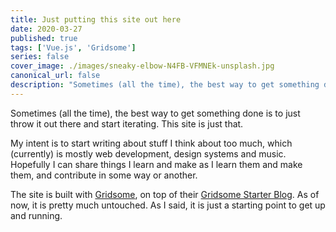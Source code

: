 ```yaml
---
title: Just putting this site out here
date: 2020-03-27
published: true
tags: ['Vue.js', 'Gridsome']
series: false
cover_image: ./images/sneaky-elbow-N4FB-VFMNEk-unsplash.jpg
canonical_url: false
description: "Sometimes (all the time), the best way to get something done is to just trow it out there and start working on it. This site is just that."
---
```


Sometimes (all the time), the best way to get something done is to just throw it out there and start iterating. This site is just that.

My intent is to start writing about stuff I think about too much, which (currently) is mostly web development, design systems and music. Hopefully I can share things I learn and make as I learn them and make them, and contribute in some way or another. 

The site is built with [Gridsome](https://gridsome.org/), on top of their [Gridsome Starter Blog](https://github.com/gridsome/gridsome-starter-blog). As of now, it is pretty much untouched. As I said, it is just a starting point to get up and running.
